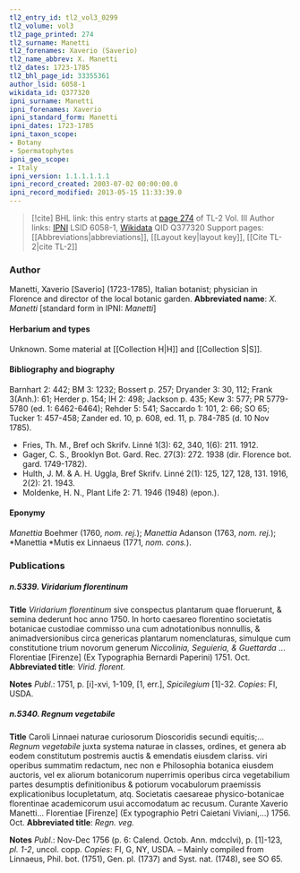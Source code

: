 ```yaml
---
tl2_entry_id: tl2_vol3_0299
tl2_volume: vol3
tl2_page_printed: 274
tl2_surname: Manetti
tl2_forenames: Xaverio (Saverio)
tl2_name_abbrev: X. Manetti
tl2_dates: 1723-1785
tl2_bhl_page_id: 33355361
author_lsid: 6058-1
wikidata_id: Q377320
ipni_surname: Manetti
ipni_forenames: Xaverio
ipni_standard_form: Manetti
ipni_dates: 1723-1785
ipni_taxon_scope: 
- Botany
- Spermatophytes
ipni_geo_scope: 
- Italy
ipni_version: 1.1.1.1.1.1
ipni_record_created: 2003-07-02 00:00:00.0
ipni_record_modified: 2013-05-15 11:33:39.0
---
```


> [!cite] BHL link: this entry starts at [page 274](https://www.biodiversitylibrary.org/page/33355361) of TL-2 Vol. III
> Author links: [IPNI](https://www.ipni.org/a/6058-1) LSID 6058-1, [Wikidata](https://www.wikidata.org/wiki/Q377320) QID Q377320
> Support pages: [[Abbreviations|abbreviations]], [[Layout key|layout key]], [[Cite TL-2|cite TL-2]]

### Author

Manetti, Xaverio \[Saverio\] (1723-1785), Italian botanist; physician in Florence and director of the local botanic garden. 
**Abbreviated name**: *X. Manetti* \[standard form in IPNI: *Manetti*\]

#### Herbarium and types

Unknown. Some material at [[Collection H|H]] and [[Collection S|S]].

#### Bibliography and biography

Barnhart 2: 442; BM 3: 1232; Bossert p. 257; Dryander 3: 30, 112; Frank 3(Anh.): 61; Herder p. 154; IH 2: 498; Jackson p. 435; Kew 3: 577; PR 5779-5780 (ed. 1: 6462-6464); Rehder 5: 541; Saccardo 1: 101, 2: 66; SO 65; Tucker 1: 457-458; Zander ed. 10, p. 608, ed. 11, p. 784-785 (d. 10 Nov 1785).
- Fries, Th. M., Bref och Skrifv. Linné 1(3): 62, 340, 1(6): 211. 1912.
- Gager, C. S., Brooklyn Bot. Gard. Rec. 27(3): 272. 1938 (dir. Florence bot. gard. 1749-1782).
- Hulth, J. M. & A. H. Uggla, Bref Skrifv. Linné 2(1): 125, 127, 128, 131. 1916, 2(2): 21. 1943.
- Moldenke, H. N., Plant Life 2: 71. 1946 (1948) (epon.).

#### Eponymy

*Manettia* Boehmer (1760, *nom. rej.*); *Manettia* Adanson (1763, *nom. rej.*); *Manettia *Mutis ex Linnaeus (1771, *nom. cons.*).

### Publications

##### n.5339. Viridarium florentinum

**Title**
*Viridarium florentinum* sive conspectus plantarum quae floruerunt, & semina dederunt hoc anno 1750. In horto caesareo florentino societatis botanicae custodiae commisso una cum adnotationibus nonnullis, & animadversionibus circa genericas plantarum nomenclaturas, simulque cum constitutione trium novorum generum *Niccolinia, Seguieria, & Guettarda* ... Florentiae \[Firenze\] (Ex Typographia Bernardi Paperini) 1751. Oct.
**Abbreviated title**: *Virid. florent.*

**Notes**
*Publ*.: 1751, p. \[i\]-xvi, 1-109, \[1, err.\], *Spicilegium* \[1\]-32. *Copies*: FI, USDA.

##### n.5340. Regnum vegetabile

**Title**
Caroli Linnaei naturae curiosorum Dioscoridis secundi equitis;... *Regnum vegetabile* juxta systema naturae in classes, ordines, et genera ab eodem constitutum postremis auctis & emendatis eiusdem clariss. viri operibus summatim redactum, nec non e Philosophia botanica eiusdem auctoris, vel ex aliorum botanicorum nuperrimis operibus circa vegetabilium partes desumptis definitionibus & potiorum vocabulorum praemissis explicationibus locupletatum, atq. Societatis caesareae physico-botanicae florentinae academicorum usui accomodatum ac recusum. Curante Xaverio Manetti... Florentiae \[Firenze\] (Ex typographio Petri Caietani Viviani,...) 1756. Oct.
**Abbreviated title**: *Regn. veg.*

**Notes**
*Publ*.: Nov-Dec 1756 (p. 6: Calend. Octob. Ann. mdcclvi), p. \[1\]-123, *pl. 1-2*, uncol. copp.
*Copies*: FI, G, NY, USDA. – Mainly compiled from Linnaeus, Phil. bot. (1751), Gen. pl. (1737) and Syst. nat. (1748), see SO 65.

